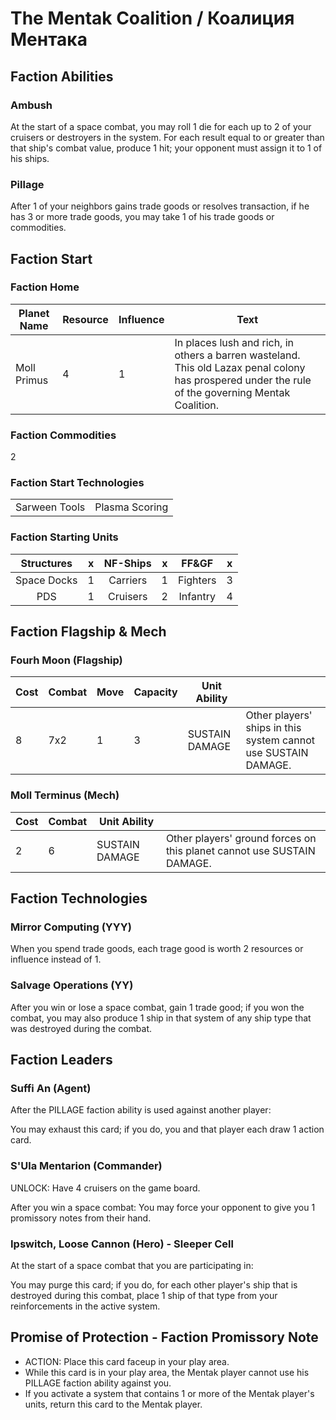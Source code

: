 # The Mentak Coalition / Коалиция Ментака

## Faction Abilities
### Ambush
At the start of a space combat, you may roll 1 die for each up to 2 of your cruisers or destroyers in the system. For each result equal to or greater than that ship's combat value, produce 1 hit; your opponent must assign it to 1 of his ships.
### Pillage
After 1 of your neighbors gains trade goods or resolves transaction, if he has 3 or more trade goods, you may take 1 of his trade goods or commodities.

## Faction Start
### Faction Home
| Planet Name | Resource | Influence | Text |
| - | - | - | --- |
| Moll Primus | 4 | 1 | In places lush and rich, in others a barren wasteland. This old Lazax penal colony has prospered under the rule of the governing Mentak Coalition. |

### Faction Commodities
2

### Faction Start Technologies
| | |
| --- | --- |
| Sarween Tools | Plasma Scoring |

### Faction Starting Units

| Structures | x | NF-Ships | x | FF&GF | x |
|:---:|:---:|:---:|:---:|:---:|:---:|
| Space Docks | 1 | Carriers | 1 | Fighters | 3 |
| PDS | 1 | Cruisers | 2 | Infantry | 4 |

## Faction Flagship & Mech
### Fourh Moon (Flagship)
| Cost | Combat | Move | Capacity | Unit Ability | | 
| --- | --- | --- | --- | --- | --- |
| 8 | 7x2 | 1 | 3 | SUSTAIN DAMAGE | Other players' ships in this system cannot use SUSTAIN DAMAGE. |

### Moll Terminus (Mech)
| Cost | Combat | Unit Ability | | 
| --- | --- | --- | --- |
| 2 | 6 | SUSTAIN DAMAGE | Other players' ground forces on this planet cannot use SUSTAIN DAMAGE. |

## Faction Technologies
### Mirror Computing (YYY)
When you spend trade goods, each trage good is worth 2 resources or influence instead of 1.
### Salvage Operations (YY)
After you win or lose a space combat, gain 1 trade good; if you won the combat, you may also produce 1 ship in that system of any ship type that was destroyed during the combat.

## Faction Leaders
### Suffi An (Agent)
After the PILLAGE faction ability is used against another player: 

You may exhaust this card; if you do, you and that player each draw 1 action card.
### S'Ula Mentarion (Commander)
UNLOCK: Have 4 cruisers on the game board.

After you win a space combat: 
You may force your opponent to give you 1 promissory notes from their hand.
### Ipswitch, Loose Cannon (Hero) - Sleeper Cell
At the start of a space combat that you are participating in:

You may purge this card; if you do, for each other player's ship that is destroyed during this combat, place 1 ship of that type from your reinforcements in the active system.

## Promise of Protection - Faction Promissory Note
* ACTION: Place this card faceup in your play area.
* While this card is in your play area, the Mentak player cannot use his PILLAGE faction ability against you.
* If you activate a system that contains 1 or more of the Mentak player's units, return this card to the Mentak player.
